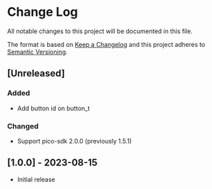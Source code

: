 # Change Log
All notable changes to this project will be documented in this file.

The format is based on [Keep a Changelog](http://keepachangelog.com/)
and this project adheres to [Semantic Versioning](http://semver.org/).

## [Unreleased]
### Added
* Add button id on button_t
### Changed
* Support pico-sdk 2.0.0 (previously 1.5.1)

## [1.0.0] - 2023-08-15
* Initial release